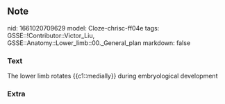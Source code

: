 ## Note
nid: 1661020709629
model: Cloze-chrisc-ff04e
tags: GSSE::!Contributor::Victor_Liu, GSSE::Anatomy::Lower_limb::00._General_plan
markdown: false

### Text
The lower limb rotates {{c1::medially}} during embryological development

### Extra

